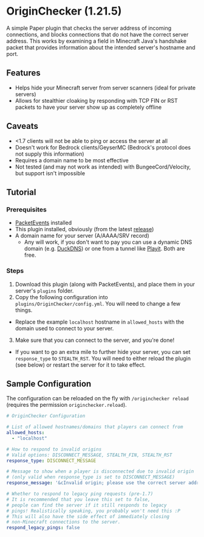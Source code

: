# OriginChecker (1.21.5)
A simple Paper plugin that checks the server address of incoming connections, and blocks connections that do not have the correct server address. This works by examining a field in Minecraft Java's handshake packet that provides information about the intended server's hostname and port.
## Features
* Helps hide your Minecraft server from server scanners (ideal for private servers)
* Allows for stealthier cloaking by responding with TCP FIN or RST packets to have your server show up as completely offline
## Caveats
* <1.7 clients will not be able to ping or access the server at all
* Doesn't work for Bedrock clients/GeyserMC (Bedrock's protocol does not supply this information)
* Requires a domain name to be most effective
* Not tested (and may not work as intended) with BungeeCord/Velocity, but support isn't impossible
## Tutorial
### Prerequisites
* [PacketEvents](https://modrinth.com/plugin/packetevents) installed
* This plugin installed, obviously (from the latest [release](https://github.com/WorldEditAxe/originchecker/releases))
* A domain name for your server (A/AAAA/SRV record)
  * Any will work, if you don't want to pay you can use a dynamic DNS domain (e.g. [DuckDNS](https://www.duckdns.org/)) or one from a tunnel like [Playit](https://playit.gg). Both are free.
### Steps
1. Download this plugin (along with PacketEvents), and place them in your server's `plugins` folder.
2. Copy the following configuration into `plugins/OriginChecker/config.yml`. You will need to change a few things.
- Replace the example `localhost` hostname in `allowed_hosts` with the domain used to connect to your server.
3. Make sure that you can connect to the server, and you're done!
- If you want to go an extra mile to further hide your server, you can set `response_type` to `STEALTH_RST`. You will need to either reload the plugin (see below) or restart the server for it to take effect.
## Sample Configuration
The configuration can be reloaded on the fly with `/originchecker reload` (requires the permission `originchecker.reload`).
```yaml
# OriginChecker Configuration

# List of allowed hostnames/domains that players can connect from
allowed_hosts:
  - "localhost"

# How to respond to invalid origins
# Valid options: DISCONNECT_MESSAGE, STEALTH_FIN, STEALTH_RST
response_type: DISCONNECT_MESSAGE

# Message to show when a player is disconnected due to invalid origin
# (only valid when response_type is set to DISCONNECT_MESSAGE)
response_message: '&cInvalid origin; please use the correct server address!'

# Whether to respond to legacy ping requests (pre-1.7)
# It is recommended that you leave this set to false,
# people can find the server if it still responds to legacy
# pings! Realistically speaking, you probably won't need this :P
# This will also have the side effect of immediately closing
# non-Minecraft connections to the server.
respond_legacy_pings: false
```